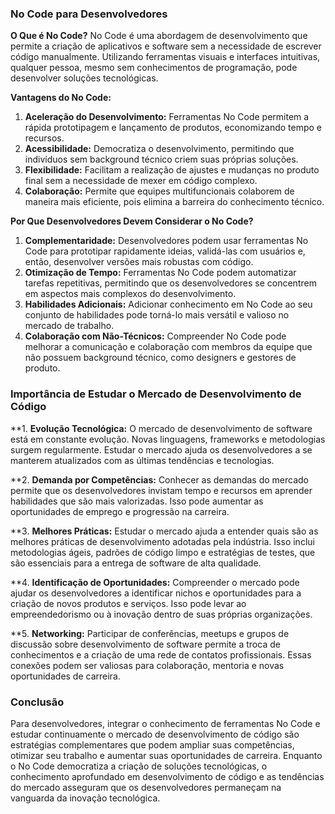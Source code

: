 ### No Code para Desenvolvedores

**O Que é No Code?**
No Code é uma abordagem de desenvolvimento que permite a criação de aplicativos e software sem a necessidade de escrever código manualmente. Utilizando ferramentas visuais e interfaces intuitivas, qualquer pessoa, mesmo sem conhecimentos de programação, pode desenvolver soluções tecnológicas. 

**Vantagens do No Code:**
1. **Aceleração do Desenvolvimento:** Ferramentas No Code permitem a rápida prototipagem e lançamento de produtos, economizando tempo e recursos.
2. **Acessibilidade:** Democratiza o desenvolvimento, permitindo que indivíduos sem background técnico criem suas próprias soluções.
3. **Flexibilidade:** Facilitam a realização de ajustes e mudanças no produto final sem a necessidade de mexer em código complexo.
4. **Colaboração:** Permite que equipes multifuncionais colaborem de maneira mais eficiente, pois elimina a barreira do conhecimento técnico.

**Por Que Desenvolvedores Devem Considerar o No Code?**
1. **Complementaridade:** Desenvolvedores podem usar ferramentas No Code para prototipar rapidamente ideias, validá-las com usuários e, então, desenvolver versões mais robustas com código.
2. **Otimização de Tempo:** Ferramentas No Code podem automatizar tarefas repetitivas, permitindo que os desenvolvedores se concentrem em aspectos mais complexos do desenvolvimento.
3. **Habilidades Adicionais:** Adicionar conhecimento em No Code ao seu conjunto de habilidades pode torná-lo mais versátil e valioso no mercado de trabalho.
4. **Colaboração com Não-Técnicos:** Compreender No Code pode melhorar a comunicação e colaboração com membros da equipe que não possuem background técnico, como designers e gestores de produto.

### Importância de Estudar o Mercado de Desenvolvimento de Código

**1. **Evolução Tecnológica:**
   O mercado de desenvolvimento de software está em constante evolução. Novas linguagens, frameworks e metodologias surgem regularmente. Estudar o mercado ajuda os desenvolvedores a se manterem atualizados com as últimas tendências e tecnologias.

**2. **Demanda por Competências:**
   Conhecer as demandas do mercado permite que os desenvolvedores invistam tempo e recursos em aprender habilidades que são mais valorizadas. Isso pode aumentar as oportunidades de emprego e progressão na carreira.

**3. **Melhores Práticas:**
   Estudar o mercado ajuda a entender quais são as melhores práticas de desenvolvimento adotadas pela indústria. Isso inclui metodologias ágeis, padrões de código limpo e estratégias de testes, que são essenciais para a entrega de software de alta qualidade.

**4. **Identificação de Oportunidades:**
   Compreender o mercado pode ajudar os desenvolvedores a identificar nichos e oportunidades para a criação de novos produtos e serviços. Isso pode levar ao empreendedorismo ou à inovação dentro de suas próprias organizações.

**5. **Networking:**
   Participar de conferências, meetups e grupos de discussão sobre desenvolvimento de software permite a troca de conhecimentos e a criação de uma rede de contatos profissionais. Essas conexões podem ser valiosas para colaboração, mentoria e novas oportunidades de carreira.

### Conclusão

Para desenvolvedores, integrar o conhecimento de ferramentas No Code e estudar continuamente o mercado de desenvolvimento de código são estratégias complementares que podem ampliar suas competências, otimizar seu trabalho e aumentar suas oportunidades de carreira. Enquanto o No Code democratiza a criação de soluções tecnológicas, o conhecimento aprofundado em desenvolvimento de código e as tendências do mercado asseguram que os desenvolvedores permaneçam na vanguarda da inovação tecnológica.